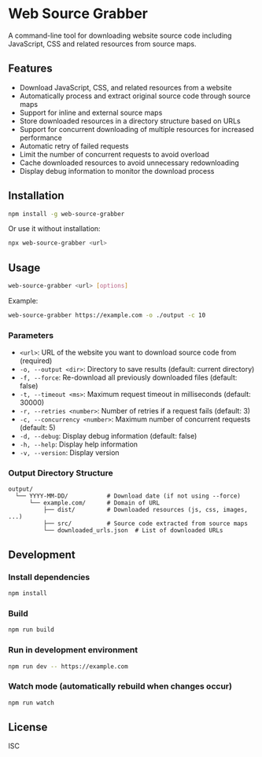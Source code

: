 # Web Source Grabber

A command-line tool for downloading website source code including JavaScript, CSS and related resources from source maps.

## Features

- Download JavaScript, CSS, and related resources from a website
- Automatically process and extract original source code through source maps
- Support for inline and external source maps
- Store downloaded resources in a directory structure based on URLs
- Support for concurrent downloading of multiple resources for increased performance
- Automatic retry of failed requests
- Limit the number of concurrent requests to avoid overload
- Cache downloaded resources to avoid unnecessary redownloading
- Display debug information to monitor the download process

## Installation

```bash
npm install -g web-source-grabber
```

Or use it without installation:

```bash
npx web-source-grabber <url>
```

## Usage

```bash
web-source-grabber <url> [options]
```

Example:

```bash
web-source-grabber https://example.com -o ./output -c 10
```

### Parameters

- `<url>`: URL of the website you want to download source code from (required)
- `-o, --output <dir>`: Directory to save results (default: current directory)
- `-f, --force`: Re-download all previously downloaded files (default: false)
- `-t, --timeout <ms>`: Maximum request timeout in milliseconds (default: 30000)
- `-r, --retries <number>`: Number of retries if a request fails (default: 3)
- `-c, --concurrency <number>`: Maximum number of concurrent requests (default: 5)
- `-d, --debug`: Display debug information (default: false)
- `-h, --help`: Display help information
- `-v, --version`: Display version

### Output Directory Structure

```tree
output/
  └── YYYY-MM-DD/           # Download date (if not using --force)
      └── example.com/      # Domain of URL
          ├── dist/         # Downloaded resources (js, css, images, ...)
          ├── src/          # Source code extracted from source maps
          └── downloaded_urls.json  # List of downloaded URLs
```

## Development

### Install dependencies

```bash
npm install
```

### Build

```bash
npm run build
```

### Run in development environment

```bash
npm run dev -- https://example.com
```

### Watch mode (automatically rebuild when changes occur)

```bash
npm run watch
```

## License

ISC
